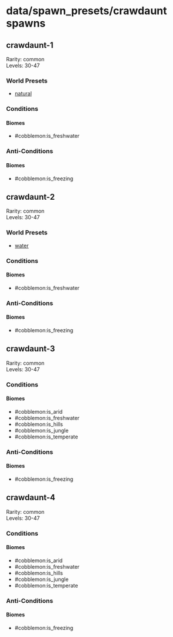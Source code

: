 # data/spawn_presets/crawdaunt spawns  
  
## crawdaunt-1  
Rarity: common  
Levels: 30-47  
  
### World Presets  
* [natural](/data/world_presets/natural.md)  
  
### Conditions  
  
#### Biomes  
  * #cobblemon:is_freshwater
  
  
### Anti-Conditions  
  
#### Biomes  
  * #cobblemon:is_freezing
  
  
## crawdaunt-2  
Rarity: common  
Levels: 30-47  
  
### World Presets  
* [water](/data/world_presets/water.md)  
  
### Conditions  
  
#### Biomes  
  * #cobblemon:is_freshwater
  
  
### Anti-Conditions  
  
#### Biomes  
  * #cobblemon:is_freezing
  
  
## crawdaunt-3  
Rarity: common  
Levels: 30-47  
  
### Conditions  
  
#### Biomes  
  * #cobblemon:is_arid
  * #cobblemon:is_freshwater
  * #cobblemon:is_hills
  * #cobblemon:is_jungle
  * #cobblemon:is_temperate
  
  
### Anti-Conditions  
  
#### Biomes  
  * #cobblemon:is_freezing
  
  
## crawdaunt-4  
Rarity: common  
Levels: 30-47  
  
### Conditions  
  
#### Biomes  
  * #cobblemon:is_arid
  * #cobblemon:is_freshwater
  * #cobblemon:is_hills
  * #cobblemon:is_jungle
  * #cobblemon:is_temperate
  
  
### Anti-Conditions  
  
#### Biomes  
  * #cobblemon:is_freezing
  
